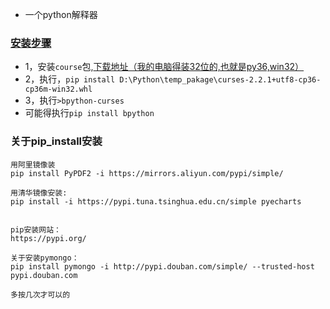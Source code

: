 * 一个python解释器
### [安装步骤](https://www.cnblogs.com/zhaojiedi1992/p/zhaojiedi_python_006_bpython.html)
* 1，安装```course```包,[下载地址（我的电脑得装32位的,也就是py36,win32）](https://www.lfd.uci.edu/~gohlke/pythonlibs/#curses)
* 2，执行，```pip install D:\Python\temp_pakage\curses-2.2.1+utf8-cp36-cp36m-win32.whl```
* 3，执行```>bpython-curses```
* 可能得执行```pip install bpython```
### 关于pip_install安装
```
用阿里镜像装
pip install PyPDF2 -i https://mirrors.aliyun.com/pypi/simple/

用清华镜像安装:
pip install -i https://pypi.tuna.tsinghua.edu.cn/simple pyecharts


pip安装网站：
https://pypi.org/

关于安装pymongo：
pip install pymongo -i http://pypi.douban.com/simple/ --trusted-host pypi.douban.com

多按几次才可以的

```
